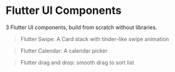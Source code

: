# Flutter UI Components

3 Flutter UI components, build from scratch without libraries.

> Flutter Swipe: A Card stack with tinder-like swipe animation

> Flutter Calendar: A calendar picker

> Flutter drag and drop: smooth drag to sort list
